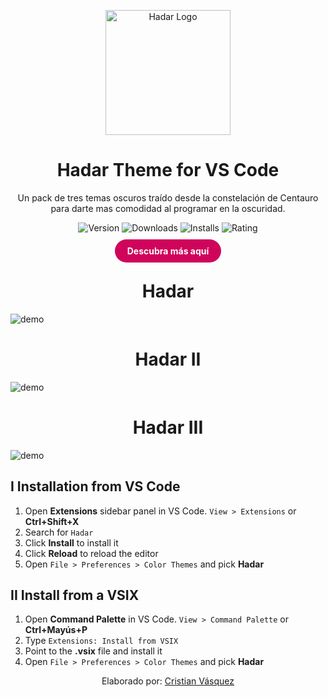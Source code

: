 <p align="center">
    <img alt="Hadar Logo" src="https://raw.github.com/CristianVasquez13/Hadar-vscode/master/images/logo.png" width="200"/>
</p>
<h1 align="center">Hadar Theme for VS Code</h1>

<p align="center">Un pack de tres temas oscuros traído desde la constelación de Centauro para darte mas comodidad al programar en la oscuridad.</p>

<p align="center">
    <img alt="Version" src="https://vsmarketplacebadge.apphb.com/version-short/cristianvasquez1312.hadar-vscode.svg"/>
    <img alt="Downloads" src="https://vsmarketplacebadge.apphb.com/downloads-short/cristianvasquez1312.hadar-vscode.svg"/>
    <img alt="Installs" src="https://vsmarketplacebadge.apphb.com/installs-short/cristianvasquez1312.hadar-vscode.svg"/>
    <img alt="Rating" src="https://vsmarketplacebadge.apphb.com/rating-star/cristianvasquez1312.hadar-vscode.svg"/>
</p>

<div align="center" style="margin: 20px 0;">
    <a href="https://hadartheme.netlify.app/" style="padding: 10px 20px; border: none; text-decoration: none; border-radius: 50px; background-color: #CF055B; color: #ffffff; font-weight: bold;">Descubra más aquí</a>
</div>

<h1 align="center">Hadar</h1>

![demo](https://raw.github.com/CristianVasquez13/Hadar-vscode/master/images/hadar.png)

<h1 align="center">Hadar II</h1>

![demo](https://raw.github.com/CristianVasquez13/Hadar-vscode/master/images/hadarII.png)

<h1 align="center">Hadar III</h1>

![demo](https://raw.github.com/CristianVasquez13/Hadar-vscode/master/images/hadarIII.png)

## I Installation from VS Code

1. Open **Extensions** sidebar panel in VS Code. `View > Extensions` or **Ctrl+Shift+X**
2. Search for `Hadar`
3. Click **Install** to install it
4. Click **Reload** to reload the editor
5. Open `File > Preferences > Color Themes` and pick **Hadar**

## II Install from a VSIX

1. Open **Command Palette** in VS Code. `View > Command Palette` or **Ctrl+Mayús+P**
2. Type ``` Extensions: Install from VSIX ```
3. Point to the **.vsix** file and install it
4. Open `File > Preferences > Color Themes` and pick **Hadar**

<p align="center">Elaborado por: <a href="https://mislinks.netlify.app/">Cristian Vásquez</a></p>
